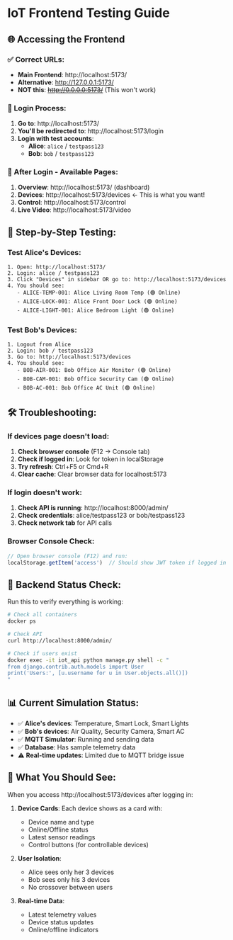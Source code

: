 # IoT Frontend Testing Guide

## 🌐 Accessing the Frontend

### ✅ Correct URLs:
- **Main Frontend**: http://localhost:5173/
- **Alternative**: http://127.0.0.1:5173/
- **NOT this**: ~~http://0.0.0.0:5173/~~ (This won't work)

### 🔐 Login Process:

1. **Go to**: http://localhost:5173/
2. **You'll be redirected to**: http://localhost:5173/login
3. **Login with test accounts**:
   - **Alice**: `alice` / `testpass123`
   - **Bob**: `bob` / `testpass123`

### 📱 After Login - Available Pages:

1. **Overview**: http://localhost:5173/ (dashboard)
2. **Devices**: http://localhost:5173/devices ← This is what you want!
3. **Control**: http://localhost:5173/control
4. **Live Video**: http://localhost:5173/video

## 🧪 Step-by-Step Testing:

### Test Alice's Devices:
```
1. Open: http://localhost:5173/
2. Login: alice / testpass123
3. Click "Devices" in sidebar OR go to: http://localhost:5173/devices
4. You should see:
   - ALICE-TEMP-001: Alice Living Room Temp (🟢 Online)
   - ALICE-LOCK-001: Alice Front Door Lock (🟢 Online)  
   - ALICE-LIGHT-001: Alice Bedroom Light (🟢 Online)
```

### Test Bob's Devices:
```
1. Logout from Alice
2. Login: bob / testpass123  
3. Go to: http://localhost:5173/devices
4. You should see:
   - BOB-AIR-001: Bob Office Air Monitor (🟢 Online)
   - BOB-CAM-001: Bob Office Security Cam (🟢 Online)
   - BOB-AC-001: Bob Office AC Unit (🟢 Online)
```

## 🛠️ Troubleshooting:

### If devices page doesn't load:
1. **Check browser console** (F12 → Console tab)
2. **Check if logged in**: Look for token in localStorage
3. **Try refresh**: Ctrl+F5 or Cmd+R
4. **Clear cache**: Clear browser data for localhost:5173

### If login doesn't work:
1. **Check API is running**: http://localhost:8000/admin/
2. **Check credentials**: alice/testpass123 or bob/testpass123
3. **Check network tab** for API calls

### Browser Console Check:
```javascript
// Open browser console (F12) and run:
localStorage.getItem('access')  // Should show JWT token if logged in
```

## 🔧 Backend Status Check:

Run this to verify everything is working:
```bash
# Check all containers
docker ps

# Check API
curl http://localhost:8000/admin/

# Check if users exist
docker exec -it iot_api python manage.py shell -c "
from django.contrib.auth.models import User
print('Users:', [u.username for u in User.objects.all()])
"
```

## 📊 Current Simulation Status:

- ✅ **Alice's devices**: Temperature, Smart Lock, Smart Lights
- ✅ **Bob's devices**: Air Quality, Security Camera, Smart AC
- ✅ **MQTT Simulator**: Running and sending data
- ✅ **Database**: Has sample telemetry data
- ⚠️ **Real-time updates**: Limited due to MQTT bridge issue

## 🎯 What You Should See:

When you access http://localhost:5173/devices after logging in:

1. **Device Cards**: Each device shows as a card with:
   - Device name and type
   - Online/Offline status  
   - Latest sensor readings
   - Control buttons (for controllable devices)

2. **User Isolation**: 
   - Alice sees only her 3 devices
   - Bob sees only his 3 devices
   - No crossover between users

3. **Real-time Data**: 
   - Latest telemetry values
   - Device status updates
   - Online/offline indicators
